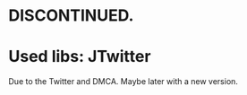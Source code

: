 DISCONTINUED.
=====
Used libs: JTwitter
==
Due to the Twitter and DMCA.
Maybe later with a new version.
